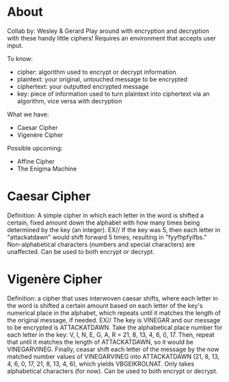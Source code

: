 # About
Collab by: Wesley & Gerard
Play around with encryption and decryption with these handy little ciphers!
Requires an environment that accepts user input.

To know:
- cipher: algorithm used to encrypt or decrypt information
- plaintext: your original, untouched message to be encrypted
- ciphertext: your outputted encrypted message
- key: piece of information used to turn plaintext into ciphertext via an algorithm, vice versa with decryption

What we have:
- Caesar Cipher
- Vigenère Cipher

Possible upcoming:
- Affine Cipher
- The Enigma Machine

# Caesar Cipher
Definition: A simple cipher in which each letter in the word is shifted a certain, fixed amount down the alphabet with how many times being determined by the key (an integer).
EX// If the key was 5, then each letter in "attackatdawn" would shift forward 5 times, resulting in "fyyfhpfyifbs."
Non-alphabetical characters (numbers and special characters) are unaffected. Can be used to both encrypt or decrypt.

# Vigenère Cipher
Definition: a cipher that uses interwoven caesar shifts, where each letter in the word is shifted a certain amount based on each letter of the key's numerical place in the alphabet, which repeats until it matches the length of the original message, if needed.
EX// The key is VINEGAR and our message to be encrypted is ATTACKATDAWN. Take the alphabetical place number for each letter in the key: V, I, N, E, G, A, R = 21, 8, 13, 4, 6, 0, 17. Then, repeat that until it matches the length of ATTACKATDAWN, so it would be VINEGARVINEG. Finally, ceasar shift each letter of the message by the now matched number values of VINEGARVINEG into ATTACKATDAWN (21, 8, 13, 4, 6, 0, 17, 21, 8, 13, 4, 6), which yields VBGEIKROLNAT.
Only takes alphabetical characters (for now). Can be used to both encrypt or decrypt.
